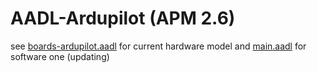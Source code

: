 # AADL-Ardupilot (APM 2.6)


see <a href="boards-ardupilot.aadl">boards-ardupilot.aadl</a> for current hardware model and <a href="main.aadl">main.aadl</a> for software one (updating) 


